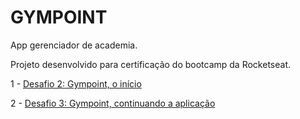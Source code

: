 # GYMPOINT

App gerenciador de academia.

Projeto desenvolvido para certificação do bootcamp da Rocketseat.

1 - [Desafio 2: Gympoint, o início](https://github.com/Rocketseat/bootcamp-gostack-desafio-02/blob/master/README.md#desafio-02-iniciando-aplica%C3%A7%C3%A3o)

2 - [Desafio 3: Gympoint, continuando a aplicação](https://github.com/Rocketseat/bootcamp-gostack-desafio-03/blob/master/README.md#desafio-03-continuando-aplica%C3%A7%C3%A3o)
